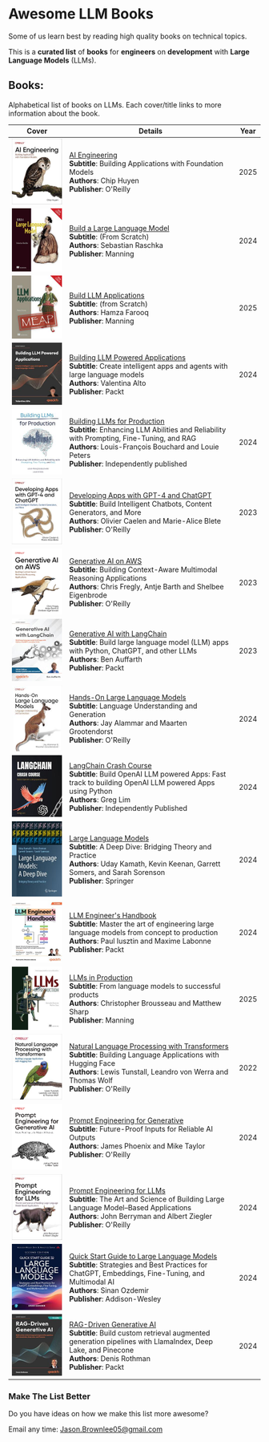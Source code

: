 # Awesome LLM Books

Some of us learn best by reading high quality books on technical topics.

This is a **curated list** of **books** for **engineers** on **development** with **Large Language Models** (LLMs).

## Books:

Alphabetical list of books on LLMs. Each cover/title links to more information about the book.

| Cover | Details | Year |
|-------|---------|------------------|
| [![AI Engineering](books/ai-engineering.jpeg)](books/ai-engineering.md) | [AI Engineering](books/ai-engineering.md)<br>**Subtitle**: Building Applications with Foundation Models<br>**Authors**: Chip Huyen<br>**Publisher**: O'Reilly | 2025 |
| [![Build a Large Language Model](books/build-a-large-language-model.jpeg)](books/build-a-large-language-model.md) | [Build a Large Language Model](books/build-a-large-language-model.md)<br>**Subtitle**: (From Scratch)<br>**Authors**: Sebastian Raschka<br>**Publisher**: Manning | 2024 |
| [![Build LLM Applications](books/build-llm-applications.jpeg)](books/build-llm-applications.md) | [Build LLM Applications](books/build-llm-applications.md)<br>**Subtitle**: (from Scratch)<br>**Authors**: Hamza Farooq<br>**Publisher**: Manning | 2025 |
| [![Building LLM Powered Applications](books/building-llm-powered-applications.jpeg)](books/building-llm-powered-applications.md) | [Building LLM Powered Applications](books/building-llm-powered-applications.md)<br>**Subtitle**: Create intelligent apps and agents with large language models<br>**Authors**: Valentina Alto<br>**Publisher**: Packt | 2024 |
| [![Building LLMs for Production](books/building-llms-for-production.jpeg)](books/building-llms-for-production.md) | [Building LLMs for Production](books/building-llms-for-production.md)<br>**Subtitle**: Enhancing LLM Abilities and Reliability with Prompting, Fine-Tuning, and RAG<br>**Authors**: Louis-François Bouchard and Louie Peters<br>**Publisher**: Independently published | 2024 |
| [![Developing Apps with GPT-4 and ChatGPT](books/developing-apps-with-gpt-4-and-chatgpt.jpeg)](books/developing-apps-with-gpt-4-and-chatgpt.md) | [Developing Apps with GPT-4 and ChatGPT](books/developing-apps-with-gpt-4-and-chatgpt.md)<br>**Subtitle**: Build Intelligent Chatbots, Content Generators, and More<br>**Authors**: Olivier Caelen and Marie-Alice Blete<br>**Publisher**: O'Reilly | 2023 |
| [![Generative AI on AWS](books/generative-ai-on-aws.png)](books/generative-ai-on-aws.md) | [Generative AI on AWS](books/generative-ai-on-aws.md)<br>**Subtitle**: Building Context-Aware Multimodal Reasoning Applications<br>**Authors**: Chris Fregly, Antje Barth and Shelbee Eigenbrode <br>**Publisher**: O'Reilly | 2023 |
| [![Generative AI with LangChain](books/generative-ai-with-langchain.jpeg)](books/generative-ai-with-langchain.md) | [Generative AI with LangChain](books/generative-ai-with-langchain.md)<br>**Subtitle**: Build large language model (LLM) apps with Python, ChatGPT, and other LLMs<br>**Authors**: Ben Auffarth<br>**Publisher**: Packt | 2023 |
| [![Hands-On Large Language Models](books/hands-on-large-language-models.jpeg)](books/hands-on-large-language-models.md) | [Hands-On Large Language Models](books/hands-on-large-language-models.md)<br>**Subtitle**: Language Understanding and Generation<br>**Authors**: Jay Alammar and Maarten Grootendorst<br>**Publisher**: O'Reilly | 2024 |
| [![LangChain Crash Course](books/langchain-crash-course.jpeg)](books/langchain-crash-course.md) | [LangChain Crash Course](books/langchain-crash-course.md)<br>**Subtitle**: Build OpenAI LLM powered Apps: Fast track to building OpenAI LLM powered Apps using Python<br>**Authors**: Greg Lim<br>**Publisher**: Independently Published | 2024 |
| [![Large Language Models](books/large-language-models.jpeg)](books/large-language-models.md) | [Large Language Models](books/large-language-models.md)<br>**Subtitle**: A Deep Dive: Bridging Theory and Practice<br>**Authors**: Uday Kamath, Kevin Keenan, Garrett Somers, and Sarah Sorenson<br>**Publisher**: Springer | 2024 |
| [![LLM Engineer's Handbook](books/llm-engineer's-handbook.jpeg)](books/llm-engineer's-handbook.md) | [LLM Engineer's Handbook](books/llm-engineer's-handbook.md)<br>**Subtitle**: Master the art of engineering large language models from concept to production<br>**Authors**: Paul Iusztin and Maxime Labonne<br>**Publisher**: Packt | 2024 |
| [![LLMs in Production](books/llms-in-production.jpeg)](books/llms-in-production.md) | [LLMs in Production](books/llms-in-production.md)<br>**Subtitle**: From language models to successful products<br>**Authors**: Christopher Brousseau and Matthew Sharp<br>**Publisher**: Manning | 2025 |
| [![Natural Language Processing with Transformers](books/natural-language-processing-with-transformers.jpeg)](books/natural-language-processing-with-transformers.md) | [Natural Language Processing with Transformers](books/natural-language-processing-with-transformers.md)<br>**Subtitle**: Building Language Applications with Hugging Face<br>**Authors**: Lewis Tunstall, Leandro von Werra and Thomas Wolf<br>**Publisher**: O'Reilly | 2022 |
| [![Prompt Engineering for Generative](books/prompt-engineering-for-generative.png)](books/prompt-engineering-for-generative.md) | [Prompt Engineering for Generative](books/prompt-engineering-for-generative.md)<br>**Subtitle**: Future-Proof Inputs for Reliable AI Outputs<br>**Authors**: James Phoenix and Mike Taylor<br>**Publisher**: O'Reilly | 2024 |
| [![Prompt Engineering for LLMs](books/prompt-engineering-for-llms.jpeg)](books/prompt-engineering-for-llms.md) | [Prompt Engineering for LLMs](books/prompt-engineering-for-llms.md)<br>**Subtitle**: The Art and Science of Building Large Language Model–Based Applications<br>**Authors**: John Berryman and Albert Ziegler<br>**Publisher**: O'Reilly | 2024 |
| [![Quick Start Guide to Large Language Models](books/quick-start-guide-to-large-language-models.jpeg)](books/quick-start-guide-to-large-language-models.md) | [Quick Start Guide to Large Language Models](books/quick-start-guide-to-large-language-models.md)<br>**Subtitle**: Strategies and Best Practices for ChatGPT, Embeddings, Fine-Tuning, and Multimodal AI<br>**Authors**: Sinan Ozdemir <br>**Publisher**: Addison-Wesley | 2024 |
| [![RAG-Driven Generative AI](books/rag-driven-generative-ai.jpeg)](books/rag-driven-generative-ai.md) | [RAG-Driven Generative AI](books/rag-driven-generative-ai.md)<br>**Subtitle**: Build custom retrieval augmented generation pipelines with LlamaIndex, Deep Lake, and Pinecone<br>**Authors**: Denis Rothman<br>**Publisher**: Packt | 2024 |

### Make The List Better

Do you have ideas on how we make this list more awesome?

Email any time: Jason.Brownlee05@gmail.com